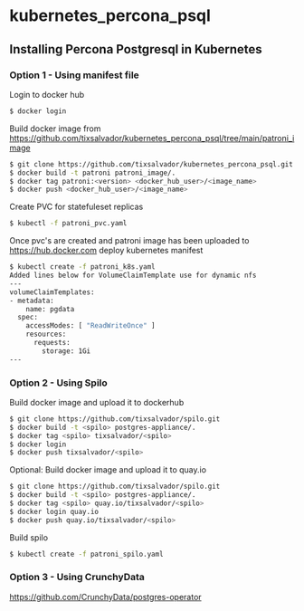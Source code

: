 # kubernetes_percona_psql
## Installing Percona Postgresql in Kubernetes
### Option 1 - Using manifest file
Login to docker hub
```sh
$ docker login
```
Build docker image from https://github.com/tixsalvador/kubernetes_percona_psql/tree/main/patroni_image
```sh
$ git clone https://github.com/tixsalvador/kubernetes_percona_psql.git
$ docker build -t patroni patroni_image/.
$ docker tag patroni:<version> <docker_hub_user>/<image_name>
$ docker push <docker_hub_user>/<image_name>
```
Create PVC for statefuleset replicas
```sh
$ kubectl -f patroni_pvc.yaml
```
Once pvc's are created and patroni image has been uploaded to https://hub.docker.com deploy kubernetes manifest
```sh
$ kubectl create -f patroni_k8s.yaml
Added lines below for VolumeClaimTemplate use for dynamic nfs
---
volumeClaimTemplates:
- metadata:
    name: pgdata
  spec:
    accessModes: [ "ReadWriteOnce" ]
    resources:
      requests:
        storage: 1Gi
---
```
### Option 2 - Using Spilo
Build docker image and upload it to dockerhub
```sh
$ git clone https://github.com/tixsalvador/spilo.git
$ docker build -t <spilo> postgres-appliance/.
$ docker tag <spilo> tixsalvador/<spilo>
$ docker login
$ docker push tixsalvador/<spilo>
```
Optional: Build docker image and upload it to quay.io
```sh
$ git clone https://github.com/tixsalvador/spilo.git
$ docker build -t <spilo> postgres-appliance/.
$ docker tag <spilo> quay.io/tixsalvador/<spilo>
$ docker login quay.io
$ docker push quay.io/tixsalvador/<spilo>

```
Build spilo
```sh
$ kubectl create -f patroni_spilo.yaml
```
### Option 3 - Using CrunchyData
https://github.com/CrunchyData/postgres-operator
